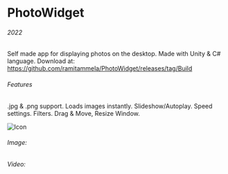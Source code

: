 # PhotoWidget

###### 2022
Self made app for displaying photos on the desktop. Made with Unity & C# language. Download at: https://github.com/ramitammela/PhotoWidget/releases/tag/Build


###### Features
.jpg & .png support. Loads images instantly. Slideshow/Autoplay. Speed settings. Filters. Drag & Move, Resize Window.


![Icon](https://user-images.githubusercontent.com/33514265/209553746-0bb7c070-c2a3-44a3-9faa-7b569c4ab53f.png)


###### Image:

###### Video:
